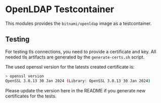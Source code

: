 # OpenLDAP Testcontainer

This modules provides the `bitnami/openldap` image as a testcontainer.


## Testing

For testing tls connections, you need to provide a certificate and key. All needed tls artifacts are generated by the `generate-certs.sh` script.

The used openssl version for the latests created certificate is:

```bash
> openssl version
OpenSSL 3.0.13 30 Jan 2024 (Library: OpenSSL 3.0.13 30 Jan 2024)
```

Please update the version here in the README if you generate new certificates for the tests.
